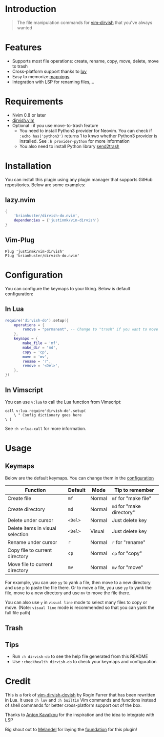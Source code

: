 # Introduction

> The file manipulation commands for [vim-dirvish](https://github.com/justinmk/vim-dirvish) that you've always wanted

# Features
- Supports most file operations: create, rename, copy, move, delete, move to trash
- Cross-platform support thanks to [luv](https://github.com/luvit/luv)
- Easy to memorize [mappings](#mappings) 
- Integration with LSP for renaming files,...

# Requirements

- Nvim 0.8 or later
- [dirvish.vim](https://github.com/justinmk/vim-dirvish)
- Optional : if you use move-to-trash feature
    - You need to install Python3 provider for Neovim. You can check if `:echo has('python3')` returns 1 to knwo whether Python3 provider is installed. See `:h provider-python` for more information
    - You also need to install Python library [send2trash](https://pypi.org/project/Send2Trash/)

# Installation

You can install this plugin using any plugin manager that supports GitHub repositories. Below are some examples:

## lazy.nvim 

```lua
{
    'brianhuster/dirvish-do.nvim',
    dependencies = {'justinmk/vim-dirvish'}
}
```
## Vim-Plug

```vim
Plug 'justinmk/vim-dirvish'
Plug 'brianhuster/dirvish-do.nvim'
```
# Configuration

You can configure the keymaps to your liking. Below is default configuration:

## In Lua

```lua
require('dirvish-do').setup({
    operations = {
        remove = "permanent", -- Change to "trash" if you want to move to trash instead of deleting permanently
    },
	keymaps = {
		make_file = 'mf',
		make_dir = 'md',
		copy = 'cp',
		move = 'mv',
		rename = 'r',
		remove = '<Del>',
	},
})
```

## In Vimscript

You can use `v:lua` to call the Lua function from Vimscript:

```vim
call v:lua.require'dirvish-do'.setup(
    \ " Config dictionary goes here
\ )
```
See `:h v:lua-call` for more information.

# Usage

## Keymaps

Below are the default keymaps. You can change them in the [configuration](#configuration)

| Function                                | Default | Mode  |Tip to remember             |
| --------------------------------------- | ------- | ----  |----------------------------|
| Create file                             | `mf`    | Normal|`mf` for "make file"        |
| Create directory                        | `md`    | Normal|`md` for "make directory"   |
| Delete under cursor                     | `<Del>` | Normal|Just delete key             |
| Delete items in visual selection        | `<Del>` | Visual|Just delete key             |
| Rename under cursor                     | `r`     | Normal|`r` for "rename"            |
| Copy file to current directory          | `cp`    | Normal|`cp` for "copy"             |
| Move file to current directory          | `mv`    | Normal|`mv` for "move"             |

For example, you can use `yy` to yank a file, then move to a new directory and use `p` to paste the file there. Or to move a file, you use `yy` to yank the file, move to a new directory and use `mv` to move the file there.

You can also use `y` in `visual line` mode to select many files to copy or move. (Note: `visual line` mode is recommended so that you can yank the full file path)

## Trash

## Tips

- Run `:h dirvish-do` to see the help file generated from this README
- Use `:checkhealth dirvish-do` to check your keymaps and configuration

# Credit

This is a fork of [vim-dirvish-dovish](https://github.com/roginfarrer/vim-dirvish-dovish) by Rogin Farrer that has been rewritten in Lua. It uses `:h luv` and `:h builtin` Vim commands and functions instead of shell commands for better cross-platform support out of the box.

Thanks to [Anton Kavalkou](https://github.com/antosha417/nvim-lsp-file-operations) for the inspiration and the idea to integrate with LSP

Big shout out to [Melandel](https://github.com/Melandel) for laying the [foundation](https://github.com/Melandel/desktop/blob/c323969e4bd48dda6dbceada3a7afe8bacdda0f5/setup/my_vimrc.vim#L976-L1147) for this plugin!
